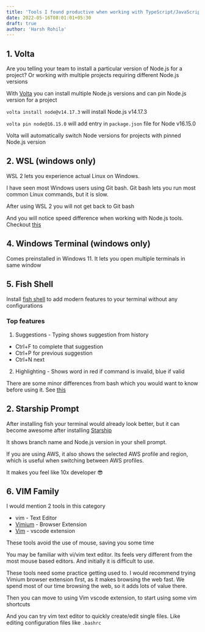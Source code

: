 ```yaml
---
title: 'Tools I found productive when working with TypeScript/JavaScript'
date: 2022-05-16T08:01:01+05:30
draft: true
author: 'Harsh Rohila'
---
```


## 1. Volta

Are you telling your team to install a particular version of Node.js for a project? Or working with multiple projects requiring different Node.js versions

With [Volta](https://volta.sh/) you can install multiple Node.js versions and can pin Node.js version for a project

`volta install node@v14.17.3` will install Node.js v14.17.3

`volta pin node@16.15.0` will add entry in `package.json` file for Node v16.15.0

Volta will automatically switch Node versions for projects with pinned Node.js version

## 2. WSL (windows only)

WSL 2 lets you experience actual Linux on Windows.

I have seen most Windows users using Git bash. Git bash lets you run most common Linux commands, but it is slow.

After using WSL 2 you will not get back to Git bash

And you will notice speed difference when working with Node.js tools. Checkout [this](https://levelup.gitconnected.com/working-with-front-end-tools-on-linux-and-windows-the-grand-performance-test-b51a77a71636)

## 4. Windows Terminal (windows only)

Comes preinstalled in Windows 11. It lets you open multiple terminals in same window

## 5. Fish Shell

Install [fish shell](https://fishshell.com/) to add modern features to your terminal without any configurations

### Top features

1. Suggestions - Typing shows suggestion from history

- Ctrl+F to complete that suggestion
- Ctrl+P for previous suggestion
- Ctrl+N next

2. Highlighting - Shows word in red if command is invalid, blue if valid

There are some minor differences from bash which you would want to know before using it. See [this](https://fishshell.com/docs/current/fish_for_bash_users.html#fish-for-bash-users)

## 2. Starship Prompt

After installing fish your terminal would already look better, but it can become awesome after installing
[Starship](https://starship.rs/guide/#%F0%9F%9A%80-installation)

It shows branch name and Node.js version in your shell prompt.

If you are using AWS, it also shows the selected AWS profile and region, which is useful when switching between AWS profiles.

It makes you feel like 10x developer 😎

## 6. VIM Family

I would mention 2 tools in this category

- vim - Text Editor
- [Vimium](https://chrome.google.com/webstore/detail/vimium/dbepggeogbaibhgnhhndojpepiihcmeb?hl=en) - Browser Extension
- [Vim](https://marketplace.visualstudio.com/items?itemName=vscodevim.vim) - vscode extension

These tools avoid the use of mouse, saving you some time

You may be familiar with vi/vim text editor. Its feels very different from the most mouse based editors. And initially it is difficult to use.

These tools need some practice getting used to. I would recommend trying Vimium browser extension first, as it makes browsing the web fast. We spend most of our time browsing the web, so it adds lots of value there.

Then you can move to using Vim vscode extension, to start using some vim shortcuts

And you can try vim text editor to quickly create/edit single files. Like editing configuration files like `.bashrc`
